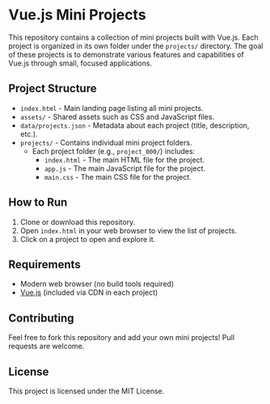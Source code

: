 # Vue.js Mini Projects

This repository contains a collection of mini projects built with Vue.js. Each project is organized in its own folder under the `projects/` directory. The goal of these projects is to demonstrate various features and capabilities of Vue.js through small, focused applications.

## Project Structure

- `index.html` - Main landing page listing all mini projects.
- `assets/` - Shared assets such as CSS and JavaScript files.
- `data/projects.json` - Metadata about each project (title, description, etc.).
- `projects/` - Contains individual mini project folders.
  - Each project folder (e.g., `project_000/`) includes:
    - `index.html` - The main HTML file for the project.
    - `app.js` - The main JavaScript file for the project.
    - `main.css` - The main CSS file for the project.

## How to Run

1. Clone or download this repository.
2. Open `index.html` in your web browser to view the list of projects.
3. Click on a project to open and explore it.

## Requirements

- Modern web browser (no build tools required)
- [Vue.js](https://vuejs.org/) (included via CDN in each project)

## Contributing

Feel free to fork this repository and add your own mini projects! Pull requests are welcome.

## License

This project is licensed under the MIT License.
